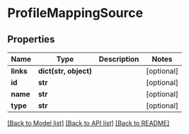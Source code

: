 # ProfileMappingSource

## Properties
Name | Type | Description | Notes
------------ | ------------- | ------------- | -------------
**links** | **dict(str, object)** |  | [optional] 
**id** | **str** |  | [optional] 
**name** | **str** |  | [optional] 
**type** | **str** |  | [optional] 

[[Back to Model list]](../README.md#documentation-for-models) [[Back to API list]](../README.md#documentation-for-api-endpoints) [[Back to README]](../README.md)

